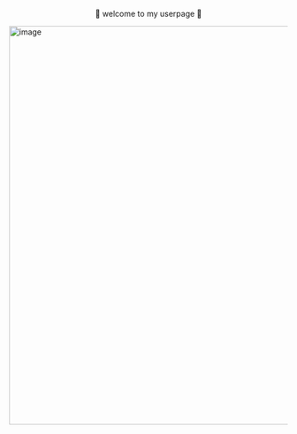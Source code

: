 <p align="center">🦛 welcome to my userpage 🦛</p>
<img width="1280" height="720" alt="image" src="https://github.com/user-attachments/assets/a12c6494-5a5d-4a1d-9719-26aca2dac309" />
